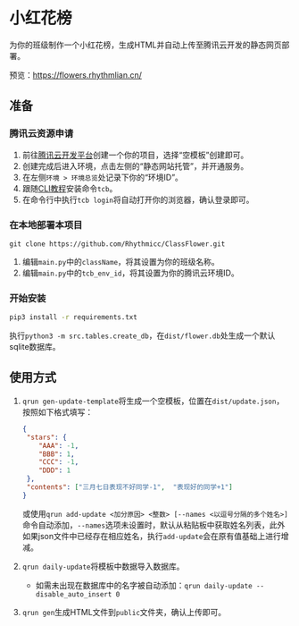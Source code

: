 # 小红花榜

为你的班级制作一个小红花榜，生成HTML并自动上传至腾讯云开发的静态网页部署。

预览：https://flowers.rhythmlian.cn/

## 准备

### 腾讯云资源申请

1. 前往[腾讯云开发平台](https://console.cloud.tencent.com/tcb)创建一个你的项目，选择“空模板”创建即可。
2. 创建完成后进入环境，点击左侧的“静态网站托管”，并开通服务。
3. 在左侧`环境 > 环境总览`处记录下你的“环境ID”。
4. 跟随[CLI教程](https://docs.cloudbase.net/cli-v1/install)安装命令`tcb`。
5. 在命令行中执行`tcb login`将自动打开你的浏览器，确认登录即可。

### 在本地部署本项目

```shell
git clone https://github.com/Rhythmicc/ClassFlower.git
```

1. 编辑`main.py`中的`className`，将其设置为你的班级名称。
2. 编辑`main.py`中的`tcb_env_id`，将其设置为你的腾讯云环境ID。

### 开始安装

```sh
pip3 install -r requirements.txt
```

执行`python3 -m src.tables.create_db`，在`dist/flower.db`处生成一个默认sqlite数据库。

## 使用方式

1. `qrun gen-update-template`将生成一个空模板，位置在`dist/update.json`，按照如下格式填写：

   ```json
   {
    "stars": {
       "AAA": -1,
       "BBB": 1,
       "CCC": -1,
       "DDD": 1
    },
    "contents": ["三月七日表现不好同学-1",  "表现好的同学+1"]
   }
   ```

   或使用`qrun add-update <加分原因> <整数> [--names <以逗号分隔的多个姓名>]`命令自动添加，`--names`选项未设置时，默认从粘贴板中获取姓名列表，此外如果json文件中已经存在相应姓名，执行`add-update`会在原有值基础上进行增减。

2. `qrun daily-update`将模板中数据导入数据库。

   - 如需未出现在数据库中的名字被自动添加：`qrun daily-update --disable_auto_insert 0`

3. `qrun gen`生成HTML文件到`public`文件夹，确认上传即可。
